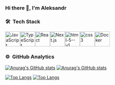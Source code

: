 ### Hi there 👋, I'm Aleksandr

### 🛠 &nbsp;Tech Stack
<div style="display: flex;">
  <img width="48" height="48" src="https://img.icons8.com/color/48/javascript--v1.png" alt="JavaScript" title="JavaScript"/>
  <img width="48" height="48" src="https://img.icons8.com/color/48/typescript.png" alt="TypeScript"  title="TypeScript"/>
  <img width="48" height="48" src="https://img.icons8.com/color/48/react-native.png" alt="React"  title="React"/>
  <img width="48" height="48" src="https://img.icons8.com/color/48/nextjs.png" alt="Next.js" title="Next.js"/>
  <img width="48" height="48" src="https://img.icons8.com/color/48/html-5--v1.png" alt="html-5--v1" title="HTML"/>
  <img width="48" height="48" src="https://img.icons8.com/color/48/css3.png" alt="css3" title="CSS"/>
  <img width="48" height="48" src="https://img.icons8.com/color/48/docker.png" alt="Docker"  title="Docker"/>
</div>


### ⚙️ &nbsp;GitHub Analytics

[![Anurag's GitHub stats](https://github-readme-stats.vercel.app/api?username=kruglyakov-ak&show_icons=true&theme=dark&count_private=true&hide=stars,issues,contribs#gh-dark-mode-only)](https://github.com/kruglyakov-ak#gh-dark-mode-only)
[![Anurag's GitHub stats](https://github-readme-stats.vercel.app/api?username=kruglyakov-ak&show_icons=true&theme=graywhite&count_private=true&hide=stars,issues,contribs#gh-light-mode-only)](https://github.com/kruglyakov-ak#gh-light-mode-only)


[![Top Langs](https://github-readme-stats.vercel.app/api/top-langs/?username=kruglyakov-ak&layout=compact&theme=dar&hide=c#k#gh-dark-mode-only)](https://github.com/kruglyakov-ak#gh-dark-mode-only)
[![Top Langs](https://github-readme-stats.vercel.app/api/top-langs/?username=kruglyakov-ak&layout=compact&theme=graywhite&hide=c##gh-light-mode-only)](https://github.com/kruglyakov-ak#gh-light-mode-only)
